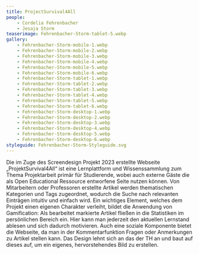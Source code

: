 ```yaml
---
title: ProjectSurvival4All
people:
    - Cordelia Fehrenbacher
    - Jesaja Storm
teaserimage: Fehrenbacher-Storm-tablet-5.webp
gallery:
    - Fehrenbacher-Storm-mobile-1.webp
    - Fehrenbacher-Storm-mobile-2.webp
    - Fehrenbacher-Storm-mobile-3.webp
    - Fehrenbacher-Storm-mobile-4.webp
    - Fehrenbacher-Storm-mobile-5.webp
    - Fehrenbacher-Storm-mobile-6.webp
    - Fehrenbacher-Storm-tablet-1.webp
    - Fehrenbacher-Storm-tablet-2.webp
    - Fehrenbacher-Storm-tablet-3.webp
    - Fehrenbacher-Storm-tablet-4.webp
    - Fehrenbacher-Storm-tablet-5.webp
    - Fehrenbacher-Storm-tablet-6.webp
    - Fehrenbacher-Storm-desktop-1.webp
    - Fehrenbacher-Storm-desktop-2.webp
    - Fehrenbacher-Storm-desktop-3.webp
    - Fehrenbacher-Storm-desktop-4.webp
    - Fehrenbacher-Storm-desktop-5.webp
    - Fehrenbacher-Storm-desktop-6.webp
styleguide: Fehrenbacher-Storm-Styleguide.svg
---
```


Die im Zuge des Screendesign Projekt 2023 erstellte Webseite „ProjektSurvival4All“ ist eine Lernplattform und Wissenssammlung zum Thema Projektarbeit primär für Studierende, wobei auch externe Gäste die als Open Educational Ressource entworfene Seite nutzen können. Von Mitarbeitern oder Professoren erstellte Artikel werden thematischen Kategorien und Tags zugeordnet, wodurch die Suche nach relevanten Einträgen intuitiv und einfach wird. Ein wichtiges Element, welches dem Projekt einen eigenen Charakter verleiht, bildet die Anwendung von Gamification: Als bearbeitet markierte Artikel fließen in die Statistiken im persönlichen Bereich ein. Hier kann man jederzeit den aktuellen Lernstand ablesen und sich dadurch motivieren. Auch eine soziale Komponente bietet die Webseite, da man in der Kommentarfunktion Fragen oder Anmerkungen zu Artikel stellen kann. Das Design lehnt sich an das der TH an und baut auf dieses auf, um ein eigenes, hervorstehendes Bild zu erstellen.
